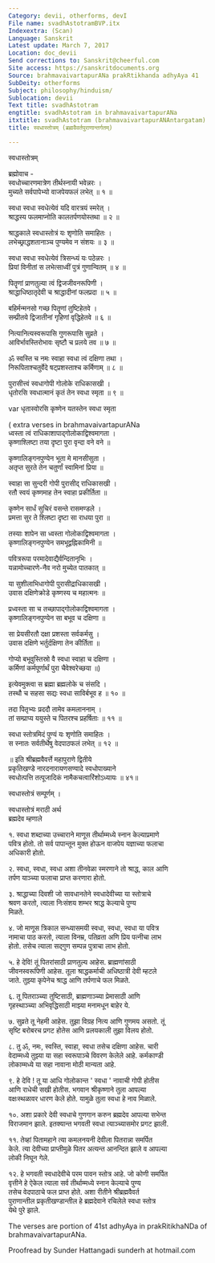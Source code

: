 ```yaml
---
Category: devii, otherforms, devI
File name: svadhAstotramBVP.itx
Indexextra: (Scan)
Language: Sanskrit
Latest update: March 7, 2017
Location: doc_devii
Send corrections to: Sanskrit@cheerful.com
Site access: https://sanskritdocuments.org
Source: brahmavaivartapurANa prakRtikhanda adhyAya 41
SubDeity: otherforms
Subject: philosophy/hinduism/
Sublocation: devii
Text title: svadhAstotram
engtitle: svadhAstotram in brahmavaivartapurANa
itxtitle: svadhAstotram (brahmavaivartapurANAntargatam)
title: स्वधास्तोत्रम् (ब्रह्मवैवर्तपुराणान्तर्गतम्)

---
```

  
 स्वधास्तोत्रम्   
  
ब्रह्मोवाच -  
स्वधोच्चारणमात्रेण तीर्थस्नायी भवेन्नरः ।  
मुच्यते सर्वपापेभ्यो वाजपेयफलं लभेत् ॥ १ ॥  
  
स्वधा स्वधा स्वधेत्येवं यदि वारत्रयं स्मरेत् ।  
श्राद्धस्य फलमाप्नोति कालतर्पणयोस्तथा ॥ २ ॥  
  
श्राद्धकाले स्वधास्तोत्रं यः शृणोति समाहितः ।  
लभेच्छ्राद्धशतानाञ्च पुण्यमेव न संशयः ॥ ३ ॥  
  
स्वधा स्वधा स्वधेत्येवं त्रिसन्ध्यं यः पठेन्नरः ।  
प्रियां विनीतां स लभेत्साध्वीं पुत्रं गुणान्वितम् ॥ ४ ॥  
  
पितॄणां प्राणतुल्या त्वं द्विजजीवनरूपिणी ।  
श्राद्धाधिष्ठातृदेवी च श्राद्धादीनां फलप्रदा ॥ ५ ॥  
  
बहिर्मन्मनसो गच्छ पितॄणां तुष्टिहेतवे ।  
सम्प्रीतये द्विजातीनां गृहिणां वृद्धिहेतवे ॥ ६ ॥  
  
नित्यानित्यस्वरूपासि गुणरूपासि सुव्रते ।  
आविर्भावस्तिरोभावः सृष्टौ च प्रलये तव ॥ ७ ॥  
  
ॐ स्वस्ति च नमः स्वाहा स्वधा त्वं दक्षिणा तथा ।  
निरूपिताश्चतुर्वेदे षट्प्रशस्ताश्च कर्मिणाम् ॥ ८ ॥  
  
पुरासीत्त्वं स्वधागोपी गोलोके राधिकासखी ।  
धृतोरसि स्वधात्मानं कृतं तेन स्वधा स्मृता ॥ ९ ॥  
  
 var  धृतास्वोरसि कृष्णेन यतस्तेन स्वधा स्मृता  
  
( extra verses in brahmavaivartapurANa   
ध्वस्ता त्वं राधिकाशापाद्गोलोकाद्विश्वमागता ।  
कृष्णाश्लिष्टा तया दृष्टा पुरा वृन्दा वने वने ॥  
  
कृष्णालिङ्गनपुण्येन भूता मे मानसीसुता ।  
अतृप्त सुरते तेन चतुर्णां स्वामिनां प्रिया ॥  
  
स्वाहा सा सुन्दरी गोपी पुरासीद् राधिकासखी ।  
रतौ स्वयं कृष्णमाह तेन स्वाहा प्रकीर्तिता ॥  
  
कृष्णेन सार्धं सुचिरं वसन्ते रासमण्डले ।  
प्रमत्ता सुर ते श्लिष्टा दृष्टा सा राधया पुरा ॥  
  
तस्याः शापेन सा ध्वस्ता गोलोकाद्विश्वमागता ।  
कृष्णालिङ्गनपुण्येन समभूद्वह्निकामिनी ॥  
  
पवित्ररूपा परमादेवाद्यैर्वन्दितानृभिः ।  
यन्नामोच्चारणे-नैव  नरो मुच्येत पातकात् ॥  
  
या सुशीलाभिधागोपी पुरासीद्राधिकासखी ।  
उवास दक्षिणेक्रोडे कृष्णस्य च महात्मनः ॥  
  
प्रध्वस्ता सा च तच्छापाद्गोलोकाद्विश्वमागता ।  
कृष्णालिङ्गनपुण्येन सा बभूव च दक्षिणा ॥  
  
सा प्रेयसीरतौ दक्षा प्रशस्ता सर्वकर्मसु ।  
उवास दक्षिणे भर्तुर्दक्षिणा तेन कीर्तिता ॥  
  
गोप्यो बभूवुस्तिस्रो वै स्वधा स्वाहा च दक्षिणा ।  
कर्मिणां कर्मपूर्णार्थं पुरा चैवेश्वरेच्छया ॥)  
  
इत्येवमुक्त्वा स ब्रह्मा ब्रह्मलोके च संसदि ।  
तस्थौ च सहसा सद्यः स्वधा साविर्बभूव ह ॥ १० ॥  
  
तदा पितृभ्यः प्रददौ तामेव कमलाननाम् ।  
तां सम्प्राप्य ययुस्ते च पितरश्च प्रहर्षिताः ॥ ११ ॥  
  
स्वधा स्तोत्रमिदं पुण्यं यः शृणोति समाहितः ।  
स स्नातः सर्वतीर्थेषु वेदपाठफलं लभेत् ॥ १२ ॥  
  
॥ इति श्रीब्रह्मवैवर्त्ते महापुराणे द्वितीये  
प्रकृतिखण्डे नारदनारायणसण्वादे स्वधोपाख्याने  
स्वधोत्पत्ति तत्पूजादिकं नामैकचत्वारिंशोऽध्यायः ॥ ४१॥  
  
स्वधास्तोत्रं सम्पूर्णम् ।  
  
स्वधास्तोत्रं मराठी अर्थ  
ब्रह्मदेव म्हणाले  
  
१. स्वधा शब्दाच्या उच्चाराने माणूस तीर्थाम्मध्ये स्नान केल्याप्रमाणे  
पवित्र होतो. तो सर्व पापान्तून मुक्त होऊन वाजपेय यज्ञाच्या फलाचा  
अधिकारी होतो.  
  
२. स्वधा, स्वधा, स्वधा अशा तीनवेळा स्मरणाने तो श्राद्ध, काल आणि  
तर्पण याञ्च्या फलाचा प्राप्त करणारा होतो.  
  
३. श्राद्धाच्या दिवशी जो सावधानतेने स्वधादेवीच्या या स्तोत्राचे  
श्रवण करतो, त्याला निःसंशय शम्भर श्राद्ध केल्याचे पुण्य  
मिळते.  
  
४. जो माणूस त्रिकाल सन्ध्यासमयी स्वधा, स्वधा, स्वधा या पवित्र  
नामाचा पाठ करतो, त्याला विनम्र, पतिव्रता अणि प्रिय पत्नीचा लाभ  
होतो. तसेच त्याला सद्गुण सम्पन्न पुत्राचा लाभ होतो.  
  
५. हे देवि! तूं पितरांसाठी प्राणतुल्य आहेस. ब्राह्मणांसाठी  
जीवनस्वरूपिणी आहेस. तूला श्राद्धकर्माची अधिष्ठात्री देवी म्हटले  
जाते. तुझ्या कृपेनेच श्राद्ध आणि तर्पणाचे फल मिळते.  
  
६. तू पितराञ्च्या तुष्टिसाठी, ब्राह्मणाञ्च्या प्रेमासाठी आणि  
गृहस्थाञ्च्या अभिवृद्धिसाठी माझ्या मनामधून बाहेर ये.  
  
७. सुव्रते तू नेहमी आहेस. तुझा विग्रह नित्य आणि गुणमय असतो. तूं  
सृष्टि बरोबरच प्रगट होतेस आणि प्रलयकाली तुझा विलय होतो.  
  
८. तु ॐ, नमः, स्वस्ति, स्वाहा, स्वधा तसेच दक्षिणा आहेस. चारी  
वेदाम्मध्ये तुझ्या या सहा स्वरूपाञ्चे विवरण केलेले आहे. कर्मकाण्डी  
लोकाम्मध्ये या सहा नावाना मोठी मान्यता आहे.  
  
९. हे देवि ! तू या आधि गोलोकान्त ' स्वधा ' नावाची गोपी होतीस  
आणि राधेची सखी होतीस. भगवान श्रीकृष्णाने तुला आपल्या  
वक्षःस्थळावर धारण केले होते. यामुळे तुला स्वधा हे नाव मिळाले.  
  
१०. अशा प्रकारे देवी स्वधाचे गुणगान करुन ब्रह्मदेव आपल्या सभेन्त  
विराजमान झाले. इतक्यान्त भगवती स्वधा त्याञ्च्यासमोर प्रगट झाली.  
  
११. तेव्हां पितामहाने त्या कमलनयनी देवीला पितरान्ना समर्पित  
केले. त्या देवीच्या प्राप्तीमुळे पितर अत्यन्त आनन्दित झाले व आपल्या  
लोकी निघून गेले.  
  
१२. हे भगवती स्वधादेवीचे परम पावन स्तोत्र आहे. जो कोणी समर्पित  
वृत्तीने हे ऐकेल त्याला सर्व तीर्थाम्मध्ये स्नान केल्याचे पुण्य  
तसेच वेदपाठाचे फल प्राप्त होते.  अशा रीतीने श्रीब्रह्मवैवर्त  
पुराणान्तील प्रकृतीखण्डान्तील हे ब्रह्मदेवाने रचिलेले स्वधा स्तोत्र  
येथे पुरे झाले.  
  
  
The verses are portion of 41st adhyAya in prakRitikhaNDa of brahmavaivartapurANa.  
  
Proofread by Sunder Hattangadi sunderh at hotmail.com  
  
